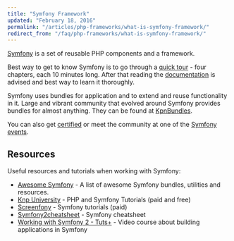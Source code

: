 ```yaml
---
title: "Symfony Framework"
updated: "February 18, 2016"
permalink: "/articles/php-frameworks/what-is-symfony-framework/"
redirect_from: "/faq/php-frameworks/what-is-symfony-framework/"
---
```


[Symfony](http://symfony.com) is a set of reusable PHP components and a framework.

Best way to get to know Symfony is to go through a
[quick tour](http://symfony.com/doc/current/quick_tour/index.html) - four chapters,
each 10 minutes long. After that reading the [documentation](http://symfony.com/doc/current/index.html)
is advised and best way to learn it thoroughly.

Symfony uses bundles for application and to extend and reuse functionality in
it. Large and vibrant community that evolved around Symfony provides bundles for
almost anything. They can be found at [KpnBundles](http://knpbundles.com/).

You can also get [certified](https://sensiolabs.com/en/symfony/certification.html)
or meet the community at one of the [Symfony events](http://symfony.com/events/).

## Resources

Useful resources and tutorials when working with Symfony:

* [Awesome Symfony](https://github.com/sitepoint/awesome-symfony) - A list of awesome Symfony bundles, utilities and resources.
* [Knp University](http://knpuniversity.com/) - PHP and Symfony Tutorials (paid and free)
* [Screenfony](http://www.screenfony.com/) - Symfony tutorials (paid)
* [Symfony2cheatsheet](http://www.symfony2cheatsheet.com/) - Symfony cheatsheet
* [Working with Symfony 2 - Tuts+](http://code.tutsplus.com/series/working-with-symfony-2--cms-636) - Video course about building applications in Symfony
